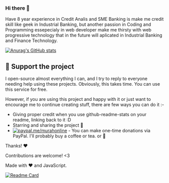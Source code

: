### Hi there 👋
Have 8 year experience in Credit Analis and SME Banking is make me credit skill like geek in Industrial Banking, but another passion in Coding and Programming essepecialy in web developer make me thirsty with web progressive technology that in the future will aplicated in Industrial Banking and Finance Technology. 

[![Anurag's GitHub stats](https://github-readme-stats.vercel.app/api?username=dennyrwa&show_icons=true&theme=radical)](https://github.com/dennyrwa/dennyrwa)

## :sparkling_heart: Support the project

I open-source almost everything I can, and I try to reply to everyone needing help using these projects. Obviously,
this takes time. You can use this service for free.

However, if you are using this project and happy with it or just want to encourage me to continue creating stuff, there are few ways you can do it :-

- Giving proper credit when you use github-readme-stats on your readme, linking back to it :D
- Starring and sharing the project :rocket:
- [![paypal.me/murahonline](https://ionicabizau.github.io/badges/paypal.svg)](https://paypal.me/murahonline) - You can make one-time donations via PayPal. I'll probably buy a coffee or tea. or :tea:

Thanks! :heart:

Contributions are welcome! <3

Made with :heart: and JavaScript.

[![Readme Card](https://github-readme-stats.vercel.app/api/pin/?username=dennyrwa&repo=dennyrwa.github.io)](https://github.com/dennyrwa/blogger-blank-template)


<!--
**dennyrwa/dennyrwa** is a ✨ _special_ ✨ repository because its `README.md` (this file) appears on your GitHub profile.

Here are some ideas to get you started:

- 🔭 I’m currently working on ...
- 🌱 I’m currently learning ...
- 👯 I’m looking to collaborate on ...
- 🤔 I’m looking for help with ...
- 💬 Have 8 year experience in Credit Analis and SME Banking is make me credit skill like geek in Industrial Banking, but another passion in Coding and Programming essepecialy in web developer make me thirsty with web progressive technology that in the future will aplicated in Industrial Banking and Finance Technology. 
- 📫 How to reach me: ...
- 😄 Pronouns: ...
- ⚡ Fun fact: ...
-->
